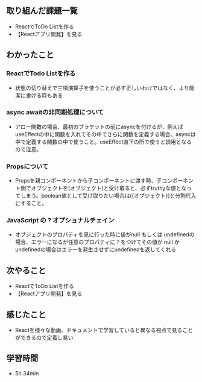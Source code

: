 ## 取り組んだ課題一覧
- ReactでToDo Listを作る
- 【Reactアプリ開発】を見る
## わかったこと
### ReactでTodo Listを作る
- 状態の切り替えで三項演算子を使うことが必ず正しいわけではなく、より簡潔に書ける時もある
### async awaitの非同期処理について
- アロー関数の場合、最初のブラケットの前にasyncを付けるが、例えばuseEffectの中に関数を入れてその中でさらに関数を定義する場合、asyncは中で定義する関数の中で使うこと。useEffect直下の所で使うと誤用となるので注意。
### Propsについて
- Propsを親コンポーネントから子コンポーネントに渡す時、子コンポーネント側でオブジェクトを(オブジェクト)と受け取ると、必ずtruthyな値となってしまう。boolean値として受け取りたい場合は({オブジェクト})と分割代入にすること。
### JavaScript の ? オプショナルチェイン
- オブジェクトのプロパティを見に行った時に値がnull もしくは undefinedの場合、エラーになるが任意のプロパティに？をつけてその値が null か undefinedの場合はエラーを発生させずにundefinedを返してくれる
## 次やること
- ReactでToDo Listを作る
- 【Reactアプリ開発】を見る
## 感じたこと
- Reactを様々な動画、ドキュメントで学習していると異なる視点で見ることができるので定着し易い
## 学習時間
- 5h 34min